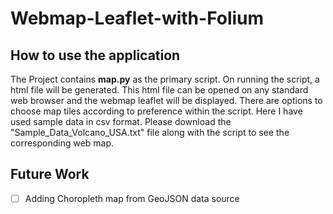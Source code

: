 # Webmap-Leaflet-with-Folium

##  How to use the application

The Project contains **map.py** as the primary script. On running the script, a html file will be generated. 
This html file can be opened on any standard web browser and the webmap leaflet will be displayed. There are options to choose map tiles according to preference within the script.
Here I have used sample data in csv format. Please download the "Sample_Data_Volcano_USA.txt" file along with the script to see the corresponding web map.

## Future Work
- [ ] Adding Choropleth map from GeoJSON data source

